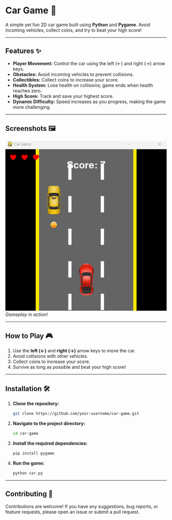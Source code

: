 # Car Game 🚗

A simple yet fun 2D car game built using **Python** and **Pygame**. Avoid incoming vehicles, collect coins, and try to beat your high score!

---

## Features ✨

- **Player Movement:** Control the car using the left (←) and right (→) arrow keys.
- **Obstacles:** Avoid incoming vehicles to prevent collisions.
- **Collectibles:** Collect coins to increase your score.
- **Health System:** Lose health on collisions; game ends when health reaches zero.
- **High Score:** Track and save your highest score.
- **Dynamic Difficulty:** Speed increases as you progress, making the game more challenging.

---

## Screenshots 🖼️

![Gameplay Screenshot](screenshot/gameplay.png)
*Gameplay in action!*

---

## How to Play 🎮

1. Use the **left (←)** and **right (→)** arrow keys to move the car.
2. Avoid collisions with other vehicles.
3. Collect coins to increase your score.
4. Survive as long as possible and beat your high score!

---

## Installation 🛠️

1. **Clone the repository:**
   ```bash
   git clone https://github.com/your-username/car-game.git

2. **Navigate to the project directory:**
   ```bash
   cd car-game

3. **Install the required dependencies:**
   ```bash
   pip install pygame

3. **Run the game:**
   ```bash
   python car.py

---

## Contributing 🤝
Contributions are welcome! If you have any suggestions, bug reports, or feature requests, please open an issue or submit a pull request.



